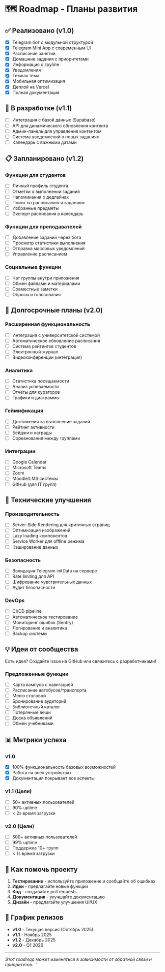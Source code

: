 # 🗺️ Roadmap - Планы развития

## ✅ Реализовано (v1.0)

- [x] Telegram бот с модульной структурой
- [x] Telegram Mini App с современным UI
- [x] Расписание занятий
- [x] Домашние задания с приоритетами
- [x] Информация о группе
- [x] Уведомления
- [x] Темная тема
- [x] Мобильная оптимизация
- [x] Деплой на Vercel
- [x] Полная документация

## 🚧 В разработке (v1.1)

- [ ] Интеграция с базой данных (Supabase)
- [ ] API для динамического обновления контента
- [ ] Админ-панель для управления контентом
- [ ] Система уведомлений о новых заданиях
- [ ] Календарь с важными датами

## 📋 Запланировано (v1.2)

### Функции для студентов
- [ ] Личный профиль студента
- [ ] Отметки о выполнении заданий
- [ ] Напоминания о дедлайнах
- [ ] Поиск по расписанию и заданиям
- [ ] Избранные предметы
- [ ] Экспорт расписания в календарь

### Функции для преподавателей
- [ ] Добавление заданий через бота
- [ ] Просмотр статистики выполнения
- [ ] Отправка массовых уведомлений
- [ ] Управление расписанием

### Социальные функции
- [ ] Чат группы внутри приложения
- [ ] Обмен файлами и материалами
- [ ] Совместные заметки
- [ ] Опросы и голосования

## 🎯 Долгосрочные планы (v2.0)

### Расширенная функциональность
- [ ] Интеграция с университетской системой
- [ ] Автоматическое обновление расписания
- [ ] Система рейтингов студентов
- [ ] Электронный журнал
- [ ] Видеоконференции (интеграция)

### Аналитика
- [ ] Статистика посещаемости
- [ ] Анализ успеваемости
- [ ] Отчеты для кураторов
- [ ] Графики и диаграммы

### Геймификация
- [ ] Достижения за выполнение заданий
- [ ] Рейтинг активности
- [ ] Бейджи и награды
- [ ] Соревнования между группами

### Интеграции
- [ ] Google Calendar
- [ ] Microsoft Teams
- [ ] Zoom
- [ ] Moodle/LMS системы
- [ ] GitHub (для IT групп)

## 🔧 Технические улучшения

### Производительность
- [ ] Server-Side Rendering для критичных страниц
- [ ] Оптимизация изображений
- [ ] Lazy loading компонентов
- [ ] Service Worker для offline режима
- [ ] Кэширование данных

### Безопасность
- [ ] Валидация Telegram initData на сервере
- [ ] Rate limiting для API
- [ ] Шифрование чувствительных данных
- [ ] Аудит безопасности

### DevOps
- [ ] CI/CD pipeline
- [ ] Автоматическое тестирование
- [ ] Мониторинг ошибок (Sentry)
- [ ] Логирование и аналитика
- [ ] Backup системы

## 💡 Идеи от сообщества

Есть идея? Создайте issue на GitHub или свяжитесь с разработчиками!

### Предложенные функции
- [ ] Карта кампуса с навигацией
- [ ] Расписание автобусов/транспорта
- [ ] Меню столовой
- [ ] Бронирование аудиторий
- [ ] Библиотечный каталог
- [ ] Потерянные вещи
- [ ] Доска объявлений
- [ ] Обмен учебниками

## 📊 Метрики успеха

### v1.0
- [x] 100% функциональность базовых возможностей
- [x] Работа на всех устройствах
- [x] Документация покрывает все аспекты

### v1.1 (Цели)
- [ ] 50+ активных пользователей
- [ ] 90% uptime
- [ ] < 2s время загрузки

### v2.0 (Цели)
- [ ] 500+ активных пользователей
- [ ] 99% uptime
- [ ] Поддержка 10+ групп
- [ ] < 1s время загрузки

## 🤝 Как помочь проекту

1. **Тестирование** - используйте приложение и сообщайте об ошибках
2. **Идеи** - предлагайте новые функции
3. **Код** - создавайте pull requests
4. **Документация** - улучшайте документацию
5. **Дизайн** - предлагайте улучшения UI/UX

## 📅 График релизов

- **v1.0** - Текущая версия (Октябрь 2025)
- **v1.1** - Ноябрь 2025
- **v1.2** - Декабрь 2025
- **v2.0** - Q1 2026

---

*Этот roadmap может изменяться в зависимости от обратной связи и приоритетов.*
\`\`\`

```json file="" isHidden
